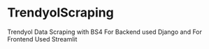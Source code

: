 # TrendyolScraping

Trendyol Data Scraping with BS4 
For Backend used Django and For Frontend Used Streamlit
